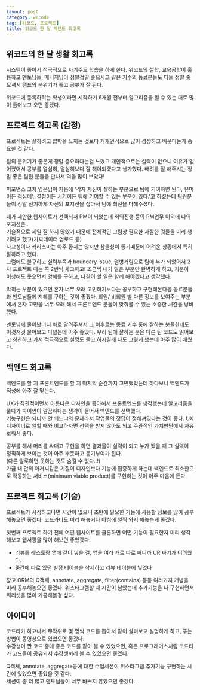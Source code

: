```yaml
---
layout: post
category: wecode
tag: [위코드, 프로젝트]
title: 위코드 한 달 백엔드 회고록
---
```


## 위코드의 한 달 생활 회고록

시스템이 좋아서 적극적으로 자기주도 학습을 하게 한다. 위코드의 철학, 교육공학이 훌륭하고 멘토님들, 매니저님이 정말정말 좋으시고 같은 기수의 동료분들도 다들 정말 좋으셔서 캠프의 분위기가 좋고 공부가 잘 된다. 

위코드에 등록하려는 학생이라면 시작하기 6개월 전부터 알고리즘을 될 수 있는 대로 많이 풀어보고 오면 좋겠다.

## 프로젝트 회고록 (감정)

프로젝트는 잘하려고 압박을 느끼는 것보다 개개인적으로 많이 성장하고 배운다는게 중요한 것 같다.

팀의 분위기가 좋은게 정말 중요하다는걸 느꼈고 개인적으로는 실력이 없으니 여유가 없어졌어서 공부를 열심히, 열심히보다 잘 해야되겠다고 생가했다.
배려를 잘 해주시는 정말 좋은 팀원 분들을 만나서 덕을 많이 보았다!

퍼포먼스 코치 영은님이 처음에 '각자 자신이 잘하는 부분으로 팀에 기여하면 된다, 유머이든 점심메뉴결정이든 서기이든 팀에 기여할 수 있는 부분이 있다.'고 하셨는데 팀원분들이 정말 신기하게 자신의 포지션을 잡아서 팀에 최선을 다해주셨다. 

내가 제안한 웹사이트가 선택되서 PM이 되었는데 회의진행 등의 PM업무 이외에 나의 포지션은..   
기술적으로 제일 잘 하지 않았기 때문에 전체적인 그림상 필요한 자잘한 것들을 미리 챙기려고 했고(가짜데이터 업로드 등)    
사교성이나 카리스마는 아주 좋지는 않지만 참을성이 좋기때문에 어려운 상황에서 특히 잘하려고 했다.  
그럼에도 불구하고 실력부족과 boundary issue, 덤벙거림으로 팀에 누가 되었어서 2차 프로젝트 때는 꼭 2번씩 체크하고!
조금씩 내가 맡은 부분만 완벽하게 하고, 기분이 이상해도 웃으면서 양해를 구하고, 다같이 할 일은 함께 해야겠다고 생각했다.  

막히는 부분이 있으면 혼자 너무 오래 고민하기보다는 공부하고 구현해본다음 동료분들과 멘토님들께 지혜를 구하는 것이 좋겠다.
회원/ 비회원 별 다른 정보를 보여주는 부분에서 혼자 고민을 너무 오래 해서 프론트엔드 분들이 맞춰볼 수 있는 소중한 시간을 낭비했다.

멘토님께 물어봤더니 바로 알려주셔서 그 이후로는 동료 기수 중에 잘하는 분들한테도 이것저것 물어보고 다녔는데 아주 좋았다.
우리 팀에 잘하는 분은 다른 팀 코드도 읽어보고 칭찬하고 가서 적극적으로 설명도 듣고 하시길래 나도 그렇게 했는데 아주 많이 배웠다.

## 백엔드 회고록 

백엔드를 할 지 프론트엔드를 할 지 마지막 순간까지 고민했었는데 하다보니 백엔드가 적성에 아주 잘 맞는다.  

UX가 직관적이면서 아름다운 디자인을 좋아해서 프론트엔드를 생각했는데 알고리즘을 풀다가 파이썬이 깔끔하다는 생각이 들어서 백엔드를 선택했다.  
기능구현은 되니까 안 되느냐의 문제라서 작업물의 정답이 정해져있다는 것이 좋다. UX디자이너로 일할 때와 비교하자면 선택을 받지 않아도 되고 주관적인 가치판단에서 자유로워서 좋다.

공부를 해서 머리를 싸매고 구현을 하면 결과물이 실력이 되고 누가 봤을 때 그 실력이 정직하게 보이는 것이 아주 뿌듯하고 동기부여가 된다.  
(다른 말로하면 못하는 것도 숨길 수 없다..!)  
가끔 내 안의 아저씨같은 기질이 디자인보다 기능에 집중하게 하는데 백엔드로 최소한으로 작동하는 서비스(minimum viable product)를 구현하는 것이 아주 마음에 든다.
## 프로젝트 회고록 (기술)

프로젝트가 시작하고나면 시간이 없으니 초반에 필요한 기능에 사용할 정보를 많이 공부해놓으면 좋겠다.
코드카타도 미리 해놓거나 아침에 일찍 와서 해놓는게 좋겠다.

첫번째 프로젝트 하기 전에 어떤 웹사이트를 클론하면 어떤 기능이 필요한지 미리 생각해보고 웹서핑을 많이 해보면 좋았겠다.

* 리뷰를 레스토랑 앱에 같이 넣을 걸, 앱을 여러 개로 따로 빼니까 URI짜기가 어려웠다. 
* 중간에 따로 있던 별점 테이블을 삭제하고 리뷰 테이블에 넣었다

장고 ORM의 Q객체, annotate, aggregate, filter(contains) 등등 여러가지 개념을 미리 공부해놓으면 좋겠다.
위스타그램할 때 시간이 남았는데 추가기능을 다 구현하면서 쿼리셋을 많이 가공해볼걸 싶다.

## 아이디어

코드타카 하고나서 무작위로 몇 명씩 코드를 뽑아서 같이 살펴보고 설명하게 하고, 푸는 방법이 동영상으로 있었으면 좋겠다.   
수강생이 짠 코드 중에 좋은 코드를 같이 볼 수 있었으면, 혹은 프로그래머스처럼 코드타카 코드들이 공유되서 수강생끼리 볼 수 있었으면 좋겠다.

Q객체, annotate, aggregate등에 대한 수업세션이 위스타그램 추가기능 구현하는 시간에 있었으면 좋았을 것 같다.  
세션이 좀 더 많고 멘토님들이 너무 바쁘지 않았으면 좋겠다.